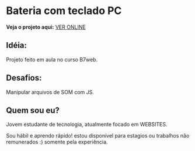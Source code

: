 # Bateria com teclado PC
**Veja o projeto aqui:** [VER ONLINE](https://victorhosth.github.io/b7web-bateria/)

## Idéia:
Projeto feito em aula no curso B7web.

## Desafios:
Manipular arquivos de SOM com JS.

## Quem sou eu?
Jovem estudante de tecnologia, atualmente focado em WEBSITES.

Sou hábil e aprendo rápido! estou disponível para estagios ou trabalhos não remunerados :) somente pela experiência.
